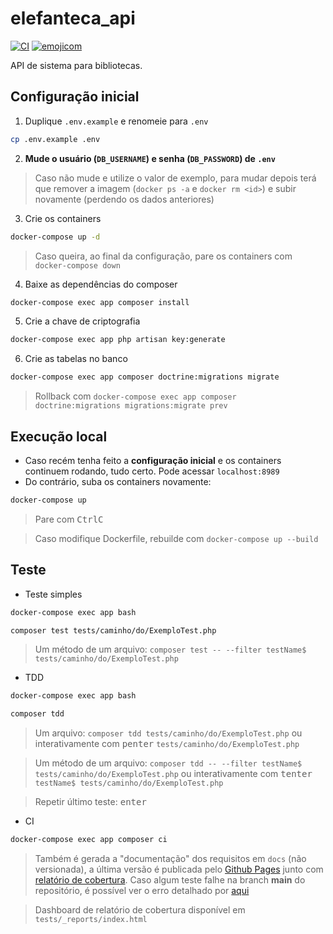 # elefanteca_api

[![CI](https://github.com/nenitf/elefanteca_api/actions/workflows/ci.yml/badge.svg)](https://github.com/nenitf/elefanteca_api/actions/workflows/ci.yml) [![emojicom](https://img.shields.io/badge/emojicom-%F0%9F%90%9B%20%F0%9F%86%95%20%F0%9F%92%AF%20%F0%9F%91%AE%20%F0%9F%86%98%20%F0%9F%92%A4-%23fff)](https://gist.github.com/nenitf/1cf5182bff009974bf436f978eea1996#emojicom)

API de sistema para bibliotecas.

## Configuração inicial

1. Duplique `.env.example` e renomeie para `.env`
```sh
cp .env.example .env
```

2. **Mude o usuário (`DB_USERNAME`) e senha (`DB_PASSWORD`) de `.env`**
> Caso não mude e utilize o valor de exemplo, para mudar depois terá que remover a imagem (`docker ps -a` e `docker rm <id>`) e subir novamente (perdendo os dados anteriores)

3. Crie os containers
```sh
docker-compose up -d
```
> Caso queira, ao final da configuração, pare os containers com ``docker-compose down``

4. Baixe as dependências do composer
```sh
docker-compose exec app composer install
```

5. Crie a chave de criptografia
```sh
docker-compose exec app php artisan key:generate
```

6. Crie as tabelas no banco
```sh
docker-compose exec app composer doctrine:migrations migrate
```
> Rollback com ``docker-compose exec app composer doctrine:migrations migrations:migrate prev``

<!--
7. Crie a documentação de suporte (ficará disponível em `localhost:8989/public/swagger`)
```sh
docker-compose exec app composer swagger
```
-->

## Execução local

- Caso recém tenha feito a **configuração inicial** e os containers continuem rodando, tudo certo. Pode acessar ``localhost:8989``
- Do contrário, suba os containers novamente:
```sh
docker-compose up
```
> Pare com <kbd>Ctrl</kbd><kbd>C</kbd>

> Caso modifique Dockerfile, rebuilde com ``docker-compose up --build``

## Teste

- Teste simples
```sh
docker-compose exec app bash
```
```sh
composer test tests/caminho/do/ExemploTest.php
```
> Um método de um arquivo: ``composer test -- --filter testName$ tests/caminho/do/ExemploTest.php``

- TDD
```sh
docker-compose exec app bash
```
```sh
composer tdd
```
> Um arquivo: ``composer tdd tests/caminho/do/ExemploTest.php`` ou interativamente com <kbd>p</kbd><kbd>enter</kbd> ``tests/caminho/do/ExemploTest.php``

> Um método de um arquivo: ``composer tdd -- --filter testName$ tests/caminho/do/ExemploTest.php`` ou interativamente com <kbd>t</kbd><kbd>enter</kbd> ``testName$ tests/caminho/do/ExemploTest.php``

> Repetir último teste: <kbd>enter</kbd>

- CI
```sh
docker-compose exec app composer ci
```
> Também é gerada a "documentação" dos requisitos em `docs` (não versionada), a última versão é publicada pelo [Github Pages](https://neni.dev/elefanteca_api/) junto com [relatório de cobertura](https://neni.dev/elefanteca_api/coverage.txt). Caso algum teste falhe na branch **main** do repositório, é possível ver o erro detalhado por [aqui](https://codepen.io/nenitf/full/GREQZRd?url=https://raw.githubusercontent.com/nenitf/elefanteca_api/gh-pages/phpunit-log.xml)

> Dashboard de relatório de cobertura disponível em `tests/_reports/index.html`
